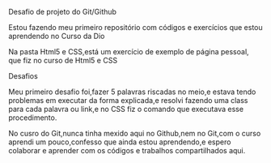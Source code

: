 Desafio de projeto do Git/Github

Estou fazendo meu primeiro repositório com códigos e exercícios que estou aprendendo no Curso da Dio

Na pasta Html5 e CSS,está um exercício de exemplo de página pessoal, que fiz no curso de Html5 e CSS

Desafios 

Meu primeiro desafio foi,fazer 5 palavras riscadas no meio,e estava tendo problemas em executar da forma explicada,e resolvi fazendo uma class para cada palavra ou link,e no CSS fiz o comando que executava esse procedimento.

No cusro do Git,nunca tinha mexido aqui no Github,nem no Git,com o curso aprendi um pouco,confesso que ainda estou aprendendo,e espero colaborar e aprender com os códigos e trabalhos compartilhados aqui.
